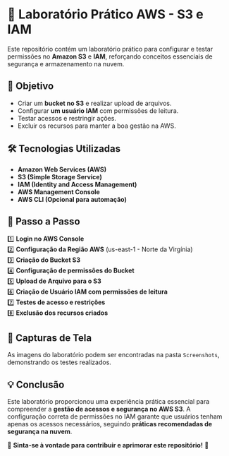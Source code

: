 # 🚀 Laboratório Prático AWS - S3 e IAM  

Este repositório contém um laboratório prático para configurar e testar permissões no **Amazon S3** e **IAM**, reforçando conceitos essenciais de segurança e armazenamento na nuvem.  

## 📌 Objetivo  

- Criar um **bucket no S3** e realizar upload de arquivos.  
- Configurar **um usuário IAM** com permissões de leitura.  
- Testar acessos e restringir ações.  
- Excluir os recursos para manter a boa gestão na AWS.  

## 🛠️ Tecnologias Utilizadas  

- **Amazon Web Services (AWS)**
- **S3 (Simple Storage Service)**
- **IAM (Identity and Access Management)**
- **AWS Management Console**
- **AWS CLI (Opcional para automação)**

## 📖 Passo a Passo  

1️⃣ **Login no AWS Console**  
2️⃣ **Configuração da Região AWS** (us-east-1 - Norte da Virgínia)  
3️⃣ **Criação do Bucket S3**  
4️⃣ **Configuração de permissões do Bucket**  
5️⃣ **Upload de Arquivo para o S3**  
6️⃣ **Criação de Usuário IAM com permissões de leitura**  
7️⃣ **Testes de acesso e restrições**  
8️⃣ **Exclusão dos recursos criados**  
 

## 📸 Capturas de Tela  
As imagens do laboratório podem ser encontradas na pasta `Screenshots`, demonstrando os testes realizados.  

## 💡 Conclusão  

Este laboratório proporcionou uma experiência prática essencial para compreender a **gestão de acessos e segurança no AWS S3**. A configuração correta de permissões no IAM garante que usuários tenham apenas os acessos necessários, seguindo **práticas recomendadas de segurança na nuvem**.  

🔗 **Sinta-se à vontade para contribuir e aprimorar este repositório!** 🚀  

